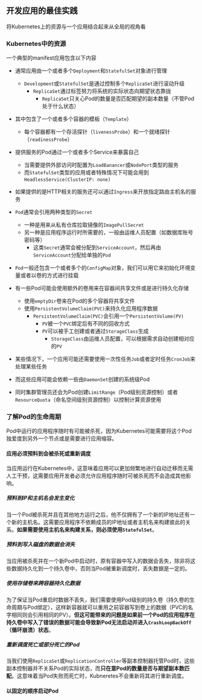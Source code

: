 开发应用的最佳实践
----------------------------

将Kubernetes上的资源与一个应用结合起来从全局的视角看



### Kubernetes中的资源

一个典型的manifest应用包含以下内容

* 通常应用由一个或者多个`Deployment`和`StatefulSet`对象进行管理
  * `Development`或`StatefulSet`是通过控制多个`ReplicaSet`进行滚动升级
    * `ReplicaSet`通过标签努力将系统的实际状态向期望状态靠拢
      * `ReplicaSet`只关心Pod的数量是否匹配期望的副本数量（不管Pod处于什么状态）

* 其中包含了一个或者多个容器的模板（`Template`）
  * 每个容器都有一个存活探针（`livenessProbe`）和一个就绪探针（`readinessProbe`）
* 提供服务的Pod通过一个或者多个Service来暴露自己
  * 当需要提供外部访问时配置为`LoadBanancer`或`NodePort`类型的服务
  * 而`StatefulSet`类型的应用或者特殊情况下可能会用到`HeadlessService(ClusterIP: none)`
* 如果提供的是HTTP相关的服务还可以通过`Ingress`来开放指定路由主机名的服务
* `Pod`通常会引用两种类型的`Secret`
  * 一种是用来从私有仓库拉取镜像的`ImagePullSecret`
  * 另一种是应用程序运行时所需要的，一般由运维人员配置（如数据库账号密码等）
    * 这类`Secret`通常会被分配到`ServiceAccount`，然后再由`ServiceAccount`分配给单独的`Pod`
* `Pod`一般还包含一个或者多个的`ConfigMap`对象，我们可以用它来初始化环境变量或者以卷的方式进行挂载
* 有一些Pod可能会使用额外的卷用来在容器间共享文件或是进行持久化存储
  * 使用`emptyDir`卷来在Pod的多个容器将共享文件
  * 使用`PersistentVolumeClaim(PVC)`来持久化应用程序数据
    * `PersistentVolumeClaim(PVC)`会引用一个`PersistentVolume(PV)`
      * `PV`被一个`PVC`绑定后有不同的回收方式
      * `PV`可以被手工创建或者通过`StorageClass`生成
        * `StorageClass`由运维人员配置，可以根据需求自动创建相对应的`PV`
* 某些情况下，一个应用可能还需要使用一次性任务`Job`或者定时任务`CronJob`来处理某些任务
* 而这些应用可能会依赖一些由`DaemonSet`创建的系统级Pod
* 同时集群管理员还会为Pod创建`LimitRange`（Pod级别资源控制）或者`ResourceQuota`（命名空间级别资源控制）以控制计算资源使用



### 了解Pod的生命周期

Pod中运行的应用程序随时有可能被杀死，因为Kubernetes可能需要将这个Pod独爱度到另外一个节点或是需要进行应用缩容。

#### 应用必须预料到会被杀死或重新调度

当应用运行在Kubernetes中，这意味着应用可以更加频繁地进行自动迁移而无需人工干预，这需要应用开发者必须允许应用程序随时可被杀死而不会造成其他影响。

##### 预料到IP和主机名会发生变化

当一个Pod被杀死并且在其他地方运行之后，他不仅拥有了一个新的IP地址还有一个新的主机名。这需要应用程序不依赖成员的IP地址或者主机名来构建彼此的关系。**如果需要使用主机名来构建关系，则必须使用`StatefulSet`**。

##### 预料到写入磁盘的数据会消失

当应用被杀死并在一个新Pod中启动时，原有容器中写入的数据会丢失，除非将这些数据持久化到一个持久卷中，否则当Pod被重新调度时，丢失数据是一定的。

##### 使用存储卷来跨容器持久化数据

为了保证当Pod重启时数据不丢失，我们需要使用Pod级别的持久卷（持久卷的生命周期与Pod绑定），这样新容器就可以重用之前容器写到卷上的数据（PVC的名字相同则会引用相同的PV）。**但这可能带来的问题是如果前一个Pod的应用程序在持久卷中写入了错误的数据可能会导致新Pod无法启动并进入`CrashLoopBackOff`（循环崩溃）状态**。

##### 重新调度死亡或部分死亡的Pod

当我们使用`ReplicaSet`或`ReplicationController`等副本控制器托管Pod时，这些副本控制器并不关系Pod的实际状态，而**只在意Pod的数量是否与期望副本数匹配**。这意味着当Pod失败而死亡时，Kubneretes不会重新将其进行重新调度。

#### 以固定的顺序启动Pod

